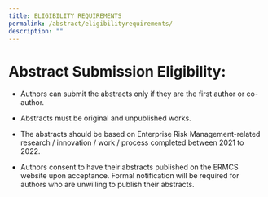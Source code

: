 ```yaml
---
title: ELIGIBILITY REQUIREMENTS
permalink: /abstract/eligibilityrequirements/
description: ""
---
```

# **Abstract Submission Eligibility:**

* Authors can submit the abstracts only if they are the first author or co-author.

* Abstracts must be original and unpublished works.

* The abstracts should be based on Enterprise Risk Management-related research / innovation / work / process completed between 2021 to 2022.

* Authors consent to have their abstracts published on the ERMCS website upon acceptance. Formal notification will be required for authors who are unwilling to publish their abstracts.